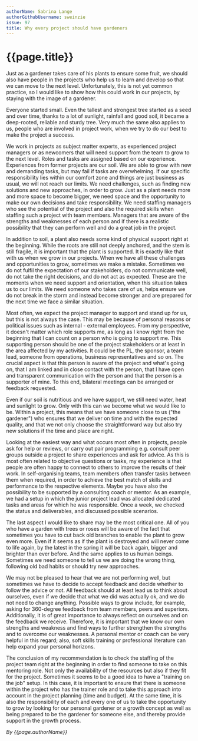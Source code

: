```yaml
---
authorName: Sabrina Lange
authorGithubUsername: sweinzie 
issue: 97
title: Why every project should have gardeners
---
```

# {{page.title}}

Just as a gardener takes care of his plants to ensure some fruit, we should also have people in the projects who help us to learn and develop so that we can move to the next level. Unfortunately, this is not yet common practice, so I would like to show how this could work in our projects, by staying with the image of a gardener.

Everyone started small. Even the tallest and strongest tree started as a seed and over time, thanks to a lot of sunlight, rainfall and good soil, it became a deep-rooted, reliable and sturdy tree. Very much the same also applies to us, people who are involved in project work, when we try to do our best to make the project a success.

We work in projects as subject matter experts, as experienced project managers or as newcomers that will need support from the team to grow to the next level. Roles and tasks are assigned based on our experience. Experiences from former projects are our soil. We are able to grow with new and demanding tasks, but may fail if tasks are overwhelming. If our specific responsibility lies within our comfort zone and things are just business as usual, we will not reach our limits. We need challenges, such as finding new solutions and new approaches, in order to grow. Just as a plant needs more and more space to become bigger, we need space and the opportunity to make our own decisions and take responsibility. We need staffing managers who see the potential of the project and also the required skills when staffing such a project with team members. Managers that are aware of the strengths and weaknesses of each person and if there is a realistic possibility that they can perform well and do a great job in the project.

In addition to soil, a plant also needs some kind of physical support right at the beginning. While the roots are still not deeply anchored, and the stem is still fragile, it is important that the plant is supported. It is exactly like that with us when we grow in our projects. When we have all these challenges and opportunities to grow, sometimes we make a mistake. Sometimes we do not fulfil the expectation of our stakeholders, do not communicate well, do not take the right decisions, and do not act as expected. These are the moments when we need support and orientation, when this situation takes us to our limits. We need someone who takes care of us, helps ensure we do not break in the storm and instead become stronger and are prepared for the next time we face a similar situation.

Most often, we expect the project manager to support and stand up for us, but this is not always the case. This may be because of personal reasons or political issues such as internal - external employees. From my perspective, it doesn't matter which role supports me, as long as I know right from the beginning that I can count on a person who is going to support me. This supporting person should be one of the project stakeholders or at least in the area affected by my activities. It could be the PL, the sponsor, a team lead, someone from operations, business representatives and so on. The crucial aspect is that this person is aware of the project and what's going on, that I am linked and in close contact with the person, that I have open and transparent communication with the person and that the person is a supporter of mine. To this end, bilateral meetings can be arranged or feedback requested.

Even if our soil is nutritious and we have support, we still need water, heat and sunlight to grow. Only with this can we become what we would like to be. Within a project, this means that we have someone close to us ("the gardener") who ensures that we deliver on time and with the expected quality, and that we not only choose the straightforward way but also try new solutions if the time and place are right.

Looking at the easiest way and what occurs most often in projects, people ask for help or reviews, or carry out pair programming e.g. consult peer groups outside a project to share experiences and ask for advice. As this is most often related to objective questions or tasks, my experience is that people are often happy to connect to others to improve the results of their work. In self-organising teams, team members often transfer tasks between them when required, in order to achieve the best match of skills and performance to the respective elements. Maybe you have also the possibility to be supported by a consulting coach or mentor. As an example, we had a setup in which the junior project lead was allocated dedicated tasks and areas for which he was responsible. Once a week, we checked the status and deliverables, and discussed possible scenarios.

The last aspect I would like to share may be the most critical one. All of you who have a garden with trees or roses will be aware of the fact that sometimes you have to cut back old branches to enable the plant to grow even more. Even if it seems as if the plant is destroyed and will never come to life again, by the latest in the spring it will be back again, bigger and brighter than ever before. And the same applies to us human beings. Sometimes we need someone to tell us we are doing the wrong thing, following old bad habits or should try new approaches.

We may not be pleased to hear that we are not performing well, but sometimes we have to decide to accept feedback and decide whether to follow the advice or not. All feedback should at least lead us to think about ourselves, even if we decide that what we did was actually ok, and we do not need to change anything. Possible ways to grow include, for example, asking for 360-degree feedback from team members, peers and superiors. Additionally, it is of great importance to always reflect on ourselves and on the feedback we receive. Therefore, it is important that we know our own strengths and weakness and find ways to further strengthen the strengths and to overcome our weaknesses. A personal mentor or coach can be very helpful in this regard; also, soft skills training or professional literature can help expand your personal horizons.

The conclusion of my recommendation is to check the staffing of the project team right at the beginning in order to find someone to take on this mentoring role. Not only the availability of the resources but also if they fit for the project. Sometimes it seems to be a good idea to have a "training on the job" setup. In this case, it is important to ensure that there is someone within the project who has the trainer role and to take this approach into account in the project planning (time and budget). At the same time, it is also the responsibility of each and every one of us to take the opportunity to grow by looking for our personal gardener or a growth concept as well as being prepared to be the gardener for someone else, and thereby provide support in the growth process.

*By {{page.authorName}}*